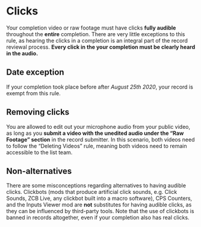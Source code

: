# Clicks
Your completion video or raw footage must have clicks **fully audible** throughout the **entire** completion. There are very little exceptions to this rule, as hearing the clicks in a completion is an integral part of the record reviewal process. **Every click in the your completion must be clearly heard in the audio.**

## Date exception
If your completion took place before after *August 25th 2020*, your record is exempt from this rule. 
## Removing clicks
You are allowed to edit out your microphone audio from your public video, as long as you **submit a video with the unedited audio under the “Raw Footage” section** in the record submitter. In this scenario, both videos need to follow the “Deleting Videos” rule, meaning both videos need to remain accessible to the list team. 

## Non-alternatives
There are some misconceptions regarding alternatives to having audible clicks. Clickbots (mods that produce artificial click sounds, e.g. Click Sounds, ZCB Live, any clickbot built into a macro software), CPS Counters, and the Inputs Viewer mod are **not** substitutes for having audible clicks, as they can be influenced by third-party tools. Note that the use of clickbots is banned in records altogether, even if your completion also has real clicks.
